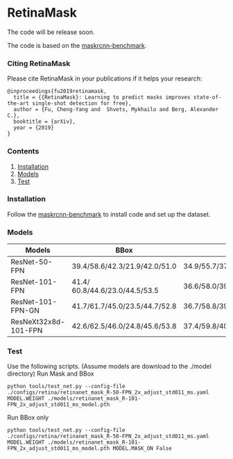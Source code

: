 # RetinaMask
The code will be release soon.

The code is based on the [maskrcnn-benchmark](https://github.com/facebookresearch/maskrcnn-benchmark).



### Citing RetinaMask
Please cite RetinaMask in your publications if it helps your research:

    @inproceedings{fu2019retinamask,
      title = {{RetinaMask}: Learning to predict masks improves state-of-the-art single-shot detection for free},
      author = {Fu, Cheng-Yang and  Shvets, Mykhailo and Berg, Alexander C.},
      booktitle = {arXiv},
      year = {2019}
    }


### Contents
1. [Installation](#installation)
2. [Models](#models)
3. [Test](#test)

### Installation 
Follow the [maskrcnn-benchmark](./OLD_README.md) to install code and set up the dataset. 


### Models

| Models         | BBox          | Mask  | Link |
| -------------- | ------------- | ----- | ---- |
| ResNet-50-FPN  | 39.4/58.6/42.3/21.9/42.0/51.0 | 34.9/55.7/37.1/15.1/36.7/50.4 | [link](https://drive.google.com/file/d/17QnkNoibgzRnnSeLDFo27LmgPUifFBxz/view?usp=sharing) |
| ResNet-101-FPN | 41.4/ 60.8/44.6/23.0/44.5/53.5 | 36.6/58.0/39.1/16.2/38.8/52.7 | [link](https://drive.google.com/file/d/1Fl-TI1oDRVBFYI1h1mn7IiEOXwTIR3AC/view?usp=sharing) |
| ResNet-101-FPN-GN | 41.7/61.7/45.0/23.5/44.7/52.8 | 36.7/58.8/39.3/16.4/39.4/52.6 | [link](https://drive.google.com/file/d/19MCU9Q0YXbIrc4fRSPRV53T_RSxiVqh0/view?usp=sharing) | 
| ResNeXt32x8d-101-FPN  | 42.6/62.5/46.0/24.8/45.6/53.8 | 37.4/59.8/40.0/17.6/39.9/53.4 | [link](https://drive.google.com/file/d/1n-tcTUZ28s0uvDOB_gZmsFtxA8flGxKF/view?usp=sharing) |

### Test
Use the following scripts. (Assume models are download to the ./model directory)
Run Mask and BBox
```
python tools/test_net.py --config-file ./configs/retina/retinanet_mask_R-50-FPN_2x_adjust_std011_ms.yaml MODEL.WEIGHT ./models/retinanet_mask_R-101-FPN_2x_adjust_std011_ms_model.pth

```
Run BBox only
```
python tools/test_net.py --config-file ./configs/retina/retinanet_mask_R-50-FPN_2x_adjust_std011_ms.yaml MODEL.WEIGHT ./models/retinanet_mask_R-101-FPN_2x_adjust_std011_ms_model.pth MODEL.MASK_ON False

```
